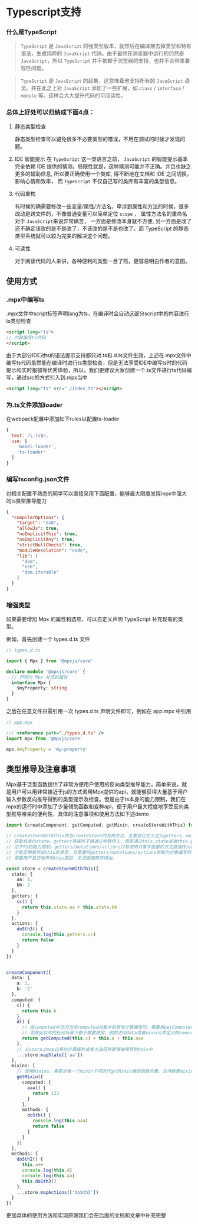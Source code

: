 # Typescript支持

### 什么是TypeScript

>  `TypeScript` 是 `JavaScript` 的强类型版本，就然后在编译期去掉类型和特有语法，生成纯粹的 `JavaScript` 代码。由于最终在浏览器中运行的仍然是 `JavaScript`，所以 `TypeScript` 并不依赖于浏览器的支持，也并不会带来兼容性问题。

> `TypeScript` 是 `JavaScript` 的超集，这意味着他支持所有的 `JavaScript` 语法。并在此之上对 `JavaScript` 添加了一些扩展，如 `class` / `interface` / `module` 等。这样会大大提升代码的可阅读性。

### 总体上好处可以归纳成下面4点：

1.  静态类型检查

    静态类型检查可以避免很多不必要类型的错误，不用在调试的时候才发现问题。

2.  IDE 智能提示
    在 `TypeScript` 这一类语言之前， `JavaScript`  的智能提示基本完全依赖 IDE 提供的猜测。局限性就是，这种猜测可能并不正确。并且也缺乏更多的辅助信息, 所以要正确使用一个类库, 得不断地在文档和 IDE 之间切换，影响心情和效率， 而 `TypeScript` 不仅自己写的类库有丰富的类型信息。

3. 代码重构

    有时候的确需要修改一些变量/属性/方法名，牵涉到属性和方法的时候，很多改动是跨文件的，不像普通变量可以简单定位 `scope` ， 属性方法名的重命名对于 `JavaScript`来说异常痛苦， 一方面是修改本身就不方便, 另一方面是改了还不确定该改的是不是改了，不该改的是不是也改了。而 TypeScript 的静态类型系统就可以较为完美的解决这个问题。

4. 可读性

    对于阅读代码的人来讲，各种便利的类型一目了然，更容易明白作者的意图。


## 使用方式

### .mpx中编写ts

.mpx文件中script标签声明lang为ts，在编译时会自动这部分script中的内容进行ts类型检查

```html
<script lang="ts">
// 内联编写ts代码
</script>
```

由于大部分IDE对ts的语法提示支持都只对.ts和.d.ts文件生效，上述在.mpx文件中编写ts代码虽然能在编译时进行ts类型检查，但是无法享受IDE中编写ts时的代码提示和实时报错等优秀体验，所以，我们更建议大家创建一个.ts文件进行ts代码编写，通过src的方式引入到.mpx当中

```html
<script lang="ts" src="./index.ts"></script>
```

### 为.ts文件添加loader

在webpack配置中添加如下rules以配置ts-loader

```js
{
  test: /\.ts$/,
  use: [
    'babel-loader',
    'ts-loader'
  ]
}
```

### 编写tsconfig.json文件

对相关配置不熟悉的同学可以直接采用下面配置，能够最大限度发挥mpx中强大的ts类型推导能力

```json
{
  "compilerOptions": {
    "target": "es6",
    "allowJs": true,
    "noImplicitThis": true,
    "noImplicitAny": true,
    "strictNullChecks": true,
    "moduleResolution": "node",
    "lib": [
      "dom",
      "es6",
      "dom.iterable"
    ]
  }
}
```

### 增强类型

如果需要增加 Mpx 的属性和选项，可以自定义声明 TypeScript 补充现有的类型。

例如，首先创建一个 types.d.ts 文件

```ts
// types.d.ts

import { Mpx } from '@mpxjs/core'

declare module '@mpxjs/core' {
  // 声明为 Mpx 补充的属性
  interface Mpx {
    $myProperty: string
  }
}
```

之后在任意文件只需引用一次 types.d.ts 声明文件即可，例如在 app.mpx 中引用

```ts
// app.mpx

/// <reference path="./types.d.ts" />
import mpx from '@mpxjs/core'

mpx.$myProperty = 'my-property'
```

## 类型推导及注意事项

Mpx基于泛型函数提供了非常方便用户使用的反向类型推导能力，简单来说，就是用户可以用非常接近于js的方式调用Mpx提供的api，就能够获得大量基于用户输入参数反向推导得到的类型提示及检查。但是由于ts本身的能力限制，我们在mpx的运行时中添加了少量辅助函数和变种api，便于用户最大程度地享受反向类型推导带来的便利性，具体的注意事项和使用方法如下述demo

```typescript
import {createComponent, getComputed, getMixin, createStoreWithThis} from '@mpxjs/core'

// createStoreWithThis作为createStore的变种方法，主要变化在于定义getters，mutations和actions时，
// 获取自身的state，getters等属性不再通过参数传入，而是通过this.state或者this.getters等属性进行访问，
// 由于TS的能力限制，getters/mutations/actions只有使用对象字面量的方式直接传入createStoreWithThis时
// 才能正确推导出this的类型，当需要将getters/mutations/actions拆解为对象编写时，
// 需要用户显式地声明this类型，无法直接推导得出。

const store = createStoreWithThis({
  state: {
    aa: 1,
    bb: 2
  },
  getters: {
    cc() {
      return this.state.aa + this.state.bb
    }
  },
  actions: {
    doSth3() {
      console.log(this.getters.cc)
      return false
    }
  }
})


createComponent({
  data: {
    a: 1,
    b: '2'
  },
  computed: {
    c() {
      return this.b
    },
    d() {
      // 在computed中访问当前computed对象中的其他计算属性时，需要用getComputed辅助函数包裹，
      // 而除此以外的任何场景下都不需要使用，例如访问data或者mixins中定义的computed等数据
      return getComputed(this.c) + this.a + this.aaa
    },
    // 从store上map过来的计算属性或者方法同样能够被推导到this中
    ...store.mapState(['aa'])
  },
  mixins: [
    // 使用mixins，需要对每一个mixin子项进行getMixin辅助函数包裹，支持嵌套mixin
    getMixin({
      computed: {
        aaa() {
          return 123
        }
      },
      methods: {
        doSth() {
          console.log(this.aaa)
          return false
        }
      }
    })
  ],
  methods: {
    doSth2() {
      this.a++
      console.log(this.d)
      console.log(this.aa)
      this.doSth3()
    },
    ...store.mapActions(['doSth3'])
  }
})
```

更加具体的使用方法和实现原理我们会在后面的文档和文章中补充完整



